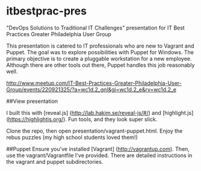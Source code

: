 # itbestprac-pres
"DevOps Solutions to Traditional IT Challenges" presentation for IT Best Practices Greater Philadelphia User Group

This presentation is catered to IT professionals who are new to Vagrant and Puppet.  The goal was to explore possibilities with Puppet for Windows.  The primary objective is to create a pluggable workstation for a new employee.  Although there are other tools out there, Puppet handles this job reasonably well.

http://www.meetup.com/IT-Best-Practices-Greater-Philadelphia-User-Group/events/220921325/?a=wc1d.2_gnl&gj=wc1d.2_e&rv=wc1d.2_e

##View presentation

I built this with [reveal.js] (http://lab.hakim.se/reveal-js/#/) and [highlight.js] (https://highlightjs.org/).  Fun tools, and they look super slick.

Clone the repo, then open presentation/vagrant-puppet.html.  Enjoy the rebus puzzles (my high school students loved them!)

##Puppet
Ensure you've installed [Vagrant] (http://vagrantup.com).  Then, use the vagrant/Vagrantfile I've provided.  There are detailed instructions in the vagrant and puppet subdirectories.
